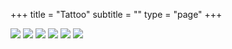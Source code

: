 +++
title = "Tattoo"
subtitle = ""
type = "page"
+++

<div class="gallery">
    <img src="/img/tattoos/00D94CF5-0ED6-4F6D-B512-AABB5E62412D.jpg"/>
    <img src="/img/tattoos/4E9F4618-BE95-45E4-A006-CBC237FCD146.jpg"/>
    <img src="/img/tattoos/20240616140615_IMG_6292.JPG"/>
    <img src="/img/tattoos/EDB087CA-E400-45F6-8A65-C2D1B76D32FA.jpg"/>
    <img src="/img/tattoos/IMG_3481.JPG"/>
    <img src="/img/tattoos/IMG_5817.jpg"/>
</div>
